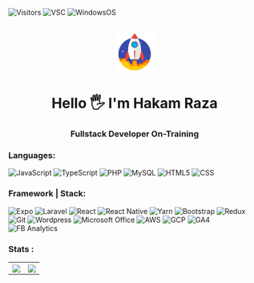![Visitors](https://visitor-badge.laobi.icu/badge?page_id=hakamraza)
![VSC](https://img.shields.io/badge/Codium-5C2D91?flat&logo=visual%20studio&logoColor=white)
![WindowsOS](https://img.shields.io/badge/Windows-0078D6?flat&logo=windows&logoColor=white)
<br></br>

<div align="center">
    <img src="./rocket.gif" width="80px" height="80px"> 
</div>

<h1 align="center">
    Hello 
    🖐 
    I'm Hakam Raza
</h1>

<h3 align="center">
    Fullstack Developer On-Training
</h3>

### Languages:

![JavaScript](https://img.shields.io/badge/JavaScript-F7DF1E?style=flat&logo=javascript&logoColor=black)
![TypeScript](https://img.shields.io/badge/TypeScript-007ACC?flat&logo=typescript&logoColor=white)
![PHP](https://img.shields.io/badge/PHP-777BB4?flat&logo=php&logoColor=white) 
![MySQL](https://img.shields.io/badge/MySQL-005C84?flat&logo=mysql&logoColor=white)
![HTML5](https://img.shields.io/badge/HTML5-E34F26?flat&logo=html5&logoColor=white)
![CSS](https://img.shields.io/badge/CSS3-1572B6?flat&logo=css3&logoColor=white)


### Framework | Stack:

![Expo](https://img.shields.io/badge/Expo-000000?flat&logo=Expo&logoColor=white)
![Laravel](https://img.shields.io/badge/Laravel-FF2D20?flat&logo=laravel&logoColor=white)
![React](https://img.shields.io/badge/React-20232A?flat&logo=react&logoColor=61DAFB)
![React Native](https://img.shields.io/badge/React_Native-20232A?flat&logo=react&logoColor=61DAFB)
![Yarn](https://img.shields.io/badge/Yarn-1476a2?flat&logo=Yarn&logoColor=white)
![Bootstrap](https://img.shields.io/badge/Bootstrap-563D7C?flat&logo=bootstrap&logoColor=white)
![Redux](https://img.shields.io/badge/Redux-593D88?flat&logo=redux&logoColor=white)
![Git](https://img.shields.io/badge/GIT-E44C30?flat&logo=git&logoColor=white)
![Wordpress](https://img.shields.io/badge/Wordpress-21759B?flat&logo=wordpress&logoColor=white)
![Microsoft Office](https://img.shields.io/badge/Microsoft_Office-D83B01?flat&logo=microsoft-office&logoColor=white)
![AWS](https://img.shields.io/badge/Amazon_AWS-FF9900?flat&logo=amazonaws&logoColor=white)
![GCP](https://img.shields.io/badge/Google_Cloud-4285F4?flat&logo=google-cloud&logoColor=white)
![GA4](https://img.shields.io/badge/Google%20Analytics-E37400?flat&logo=google%20analytics&logoColor=white)
![FB Analytics](https://img.shields.io/badge/Facebook%20Analytics-1877F2?flat&logo=facebook&logoColor=white)


### Stats :

<table>
  <td align="center" width="48%">
    <img src="https://github-readme-stats.vercel.app/api/top-langs/?username=hakamraza&hide_border=true&layout=compact" align="center" />
  </td>  
  <td align="center" width="48%">
    <img src="https://github-readme-stats.vercel.app/api?username=hakamraza&show_icons=true&count_private=true&hide_border=true" align="center" />
  </td>
</table>
